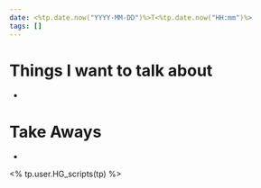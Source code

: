 ```yaml
---
date: <%tp.date.now("YYYY-MM-DD")%>T<%tp.date.now("HH:mm")%>
tags: []
---
```

# Things I want to talk about
- 
# Take Aways
- 
<% tp.user.HG_scripts(tp) %>